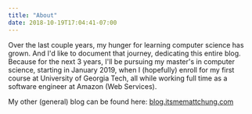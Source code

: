 ```yaml
---
title: "About"
date: 2018-10-19T17:04:41-07:00
---
```


Over the last couple years, my hunger for learning computer science has grown.
And I'd like to document that journey, dedicating this entire blog.  Because for
the next 3 years, I'll be pursuing my master's in computer science, starting in
January 2019, when I (hopefully) enroll for my first course at University of
Georgia Tech, all while working full time as a software engineer at Amazon (Web
Services).

My other (general) blog can be found here:
[blog.itsmemattchung.com](https://blog.itsmemattchung.com)
